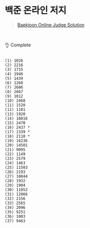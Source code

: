 # 백준 온라인 저지 
 
> [Baekjoon Online Judge Solution](https://www.acmicpc.net/user/wwan13)

<br/>

👌 Complete
<pre><code>
(1) 1026
(2) 2216
(3) 1715
(4) 1946
(5) 1439
(6) 1260
(7) 2606
(8) 2667
(9) 1012
(10) 2468
(11) 1520
(12) 1181
(13) 1920
(14) 10816
(15) 2470
(16) 2437 *
(17) 1339 *
(18) 2110 *
(19) 16236
(20) 14501
(21) 9095
(22) 1149
(23) 2579
(24) 1463
(25) 11503
(26) 2193
(27) 10844
(28) 1932
(29) 1904
(30) 11052
(31) 12866
(32) 2156
(33) 2565
(34) 2096
(35) 9251
(36) 1003
(37) 9463
</code><pre>
